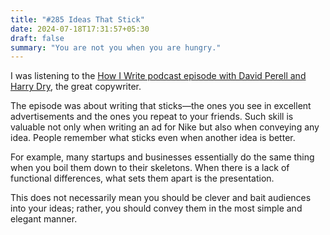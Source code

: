 ```yaml
---
title: "#285 Ideas That Stick"
date: 2024-07-18T17:31:57+05:30
draft: false
summary: "You are not you when you are hungry."
---
```


I was listening to the [How I Write podcast episode with David Perell and Harry Dry](https://youtu.be/TUMjnmfsPeM?si=fFp3CwyI8SRRWW85), the great copywriter.

The episode was about writing that sticks—the ones you see in excellent advertisements and the ones you repeat to your friends. Such skill is valuable not only when writing an ad for Nike but also when conveying any idea. People remember what sticks even when another idea is better.

For example, many startups and businesses essentially do the same thing when you boil them down to their skeletons. When there is a lack of functional differences, what sets them apart is the presentation.

This does not necessarily mean you should be clever and bait audiences into your ideas; rather, you should convey them in the most simple and elegant manner.
